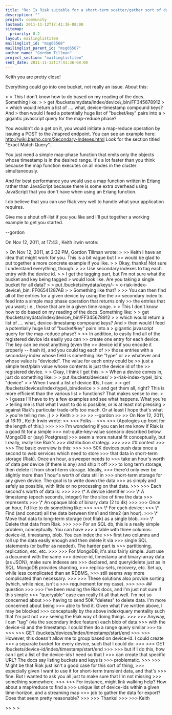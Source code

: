 ```yaml
---
title: "Re: Is Riak suitable for a short-term scatter/gather sort of data	store?"
description: ""
project: community
lastmod: 2011-11-12T17:41:36-08:00
sitemap:
  priority: 0.2
layout: mailinglistitem
mailinglist_id: "msg05568"
mailinglist_parent_id: "msg05567"
author_name: "Gordon Tillman"
project_section: "mailinglistitem"
sent_date: 2011-11-12T17:41:36-08:00
---
```



Keith you are pretty close!

Everything could go into one bucket, not really an issue. About this:

&gt; 
&gt; This I don't know how to do based on my reading of the docs. Something like:
&gt; 
&gt; get /buckets/mydata/index/device\\_bin/FF345678912
&gt; 
&gt; which would return a list of .... what, device-timestamp compound keys? And 
&gt; then would I feed a potentially huge list of "bucket/key" pairs into a 
&gt; gigantic javascript query for the map-reduce phase?


You wouldn't do a get on it, you would initiate a map-reduce operation by 
issuing a POST to the /mapred endpoint. You can see an example here: 
http://wiki.basho.com/Secondary-Indexes.html Look for the section titled 
"Exact Match Query".

You just need a simple map-phase function that emits only the objects whose 
timestamp is in the desired range. It's a lot faster than you think because 
the map function executes on all nodes in the cluster simultaneously.

And for best performance you would use a map function written in Erlang rather 
than JavaScript because there is some extra overhead using JavaScript that you 
don't have when using an Erlang function.

I do believe that you can use Riak very well to handle what your application 
requires.

Give me a shout off-list if you you like and I'll put together a working 
example to get you started.

--gordon


On Nov 12, 2011, at 17:43 , Keith Irwin wrote:

&gt; On Nov 12, 2011, at 2:32 PM, Gordon Tillman wrote:
&gt; 
&gt;&gt; Keith I have an idea that might work for you. This is a bit vague but I 
&gt;&gt; would be glad to put together a more concrete example if you like.
&gt; 
&gt; Okay, thanks! Not sure I understand everything, though.
&gt; 
&gt;&gt; Use secondary indexes to tag each entry with the device id.
&gt; 
&gt; I get the tagging part, but I'm not sure what the bucket and key being tagged 
&gt; would look like. Are you taking a single bucket for all data?
&gt; 
&gt; put /buckets/mydata/keys/-
&gt; x-riak-index-device\\_bin: FF06541287AB
&gt; 
&gt; Something like that?
&gt; 
&gt;&gt; You can then find all of the entries for a given device by using the the 
&gt;&gt; secondary index to feed into a simple map phase operation that returns only 
&gt;&gt; the entries that you want; i.e., those that are in a given time range.
&gt; 
&gt; This I don't know how to do based on my reading of the docs. Something like:
&gt; 
&gt; get /buckets/mydata/index/device\\_bin/FF345678912
&gt; 
&gt; which would return a list of .... what, device-timestamp compound keys? And 
&gt; then would I feed a potentially huge list of "bucket/key" pairs into a 
&gt; gigantic javascript query for the map-reduce phase?
&gt; 
&gt;&gt; In addition, to easily find all of the registered device ids easily you can 
&gt;&gt; create one entry for each device. The key can be most anything (even the 
&gt;&gt; device id if you encode it properly -- hash it), and you could tag each of 
&gt;&gt; those entries with a secondary index whose field is something like "type" or 
&gt;&gt; whatever and whose value is "deviceid". The value for each entry could be 
&gt;&gt; just a simple text/plain value whose contents is just the device id of the 
&gt;&gt; registered device.
&gt; 
&gt; Okay, I think I get this:
&gt; 
&gt; When a device comes in, just do something like:
&gt; 
&gt; put /buckets/devices/
&gt; x-riak-index-type\\_bin: "device"
&gt; 
&gt; When I want a list of device IDs, I can:
&gt; 
&gt; get /buckets/devices/index/type\\_bin/device
&gt; 
&gt; and get them all, right? This is more efficient than the various list 
&gt; functions? That makes sense to me.
&gt; 
&gt; I guess I'll have to try a few examples and see what happens. What you're 
&gt; telling me is that what I want to do is possible, or is at least not pressing 
&gt; against Riak's particular trade-offs too much. Or at least I hope that's what 
&gt; you're telling me. ;)
&gt; 
&gt; Keith
&gt; 
&gt; 
&gt;&gt; 
&gt;&gt; --gordon
&gt;&gt; 
&gt;&gt; On Nov 12, 2011, at 16:19 , Keith Irwin wrote:
&gt;&gt; 
&gt;&gt;&gt; Folks--
&gt;&gt;&gt; 
&gt;&gt;&gt; (Apologies up front for the length of this.)
&gt;&gt;&gt; 
&gt;&gt;&gt; I'm wondering if you can let me know if Riak is a good fit for a simple 
&gt;&gt;&gt; not-quite-key-value scenario described below. MongoDB or (say) Postgresql 
&gt;&gt;&gt; seem a more natural fit conceptually, but I really, really like Riak's 
&gt;&gt;&gt; distribution strategy.
&gt;&gt;&gt; 
&gt;&gt;&gt; ## context
&gt;&gt;&gt; 
&gt;&gt;&gt; The basic overview is this: 
&gt;&gt;&gt; 
&gt;&gt;&gt; 50K devices push data once a second to web services which need to store 
&gt;&gt;&gt; that data in short-term storage (Riak). Once an hour, a sweeper needs to 
&gt;&gt;&gt; take an hour's worth of data per device (if there is any) and ship it off 
&gt;&gt;&gt; to long term storage, then delete it from short-term storage. Ideally, 
&gt;&gt;&gt; there'd only ever be slightly more than 1 hour's worth of data still in 
&gt;&gt;&gt; short-term storage for any given device. The goal is to write down the data 
&gt;&gt;&gt; as simply and safely as possible, with little or no processing on that data.
&gt;&gt;&gt; 
&gt;&gt;&gt; Each second's worth of data is:
&gt;&gt;&gt; 
&gt;&gt;&gt; \\* A device identifier
&gt;&gt;&gt; \\* A timestamp (epoch seconds, integer) for the slice of time the data 
&gt;&gt;&gt; represents
&gt;&gt;&gt; \\* An opaque blob of binary data (2 to 4k)
&gt;&gt;&gt; 
&gt;&gt;&gt; Once an hour, I'd like to do something like:
&gt;&gt;&gt; 
&gt;&gt;&gt; \\* For each device:
&gt;&gt;&gt; \\* Find (and concat) all the data between time1 and time2 (an hour).
&gt;&gt;&gt; \\* Move that data to long-term storage (not Riak) as a single blob.
&gt;&gt;&gt; \\* Delete that data from Riak.
&gt;&gt;&gt; 
&gt;&gt;&gt; For an SQL db, this is a really simple problem, conceptually. You can have 
&gt;&gt;&gt; a table with three columns: device-id, timestamp, blob. You can index the 
&gt;&gt;&gt; first two columns and roll up the data easily enough and then delete it via 
&gt;&gt;&gt; single SQL statements (or buffer as needed). The harder part is 
&gt;&gt;&gt; partitioning, replication, etc, etc.
&gt;&gt;&gt; 
&gt;&gt;&gt; For MongoDB, it's also fairly simple. Just use a document with the same 
&gt;&gt;&gt; device-id, timestamp and binary-array data (as JSON), make sure indexes are 
&gt;&gt;&gt; declared, and query/delete just as in SQL. MongoDB provides sharding, 
&gt;&gt;&gt; replica-sets, recovery, etc. Set up, while less complicated than an RDBMS, 
&gt;&gt;&gt; still seems way more complicated than necessary.
&gt;&gt;&gt; 
&gt;&gt;&gt; These solutions also provide sorting (which, while nice, isn't a 
&gt;&gt;&gt; requirement for my case).
&gt;&gt;&gt; 
&gt;&gt;&gt; ## question
&gt;&gt;&gt; 
&gt;&gt;&gt; I've been reading the Riak docs, and I'm just not sure if this simple 
&gt;&gt;&gt; "queryable" case can really fit all that well. I'm not so concerned about 
&gt;&gt;&gt; having to send 50K "deletes" to delete data. I'm more concerned about being 
&gt;&gt;&gt; able to find it. Given what I've written above, I may be blocked 
&gt;&gt;&gt; conceptually by the above index/query mentality such that I'm just not 
&gt;&gt;&gt; seeing the Riak way of doing things.
&gt;&gt;&gt; 
&gt;&gt;&gt; Anyway, I can "tag" (via the secondary index feature) each blob of data 
&gt;&gt;&gt; with the device-id and the timestamp. I could then do a range query similar 
&gt;&gt;&gt; to:
&gt;&gt;&gt; 
&gt;&gt;&gt; GET /buckets/devices/index/timestamp/start/end
&gt;&gt;&gt; 
&gt;&gt;&gt; However, this doesn't allow me to group based on device-id. I could create 
&gt;&gt;&gt; a separate bucket for every device, such that I could do:
&gt;&gt;&gt; 
&gt;&gt;&gt; GET /buckets/device-id/index/timestamp/start/end
&gt;&gt;&gt; 
&gt;&gt;&gt; but if I do this, how can I get a list of the device-ids I need so that I 
&gt;&gt;&gt; can create that specific URL? The docs say listing buckets and keys is 
&gt;&gt;&gt; problematic.
&gt;&gt;&gt; 
&gt;&gt;&gt; Might be that Riak just isn't a good case for this sort of thing, 
&gt;&gt;&gt; especially given I want to use it for short-term transient data, and that's 
&gt;&gt;&gt; fine. But I wanted to ask you all just to make sure that I'm not missing 
&gt;&gt;&gt; something somewhere.
&gt;&gt;&gt; 
&gt;&gt;&gt; For instance, might link walking help? How about a map/reduce to find a 
&gt;&gt;&gt; unique list of device-ids within a given time-horizon, and a streaming map 
&gt;&gt;&gt; job to gather the data for export? Does that seem pretty reasonable?
&gt;&gt;&gt; 
&gt;&gt;&gt; Thanks!
&gt;&gt;&gt; 
&gt;&gt;&gt; Keith

&gt;&gt; 
&gt; 
&gt; 

